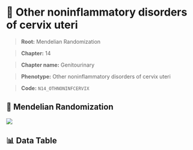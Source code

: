 # 🧪 Other noninflammatory disorders of cervix uteri

> **Root:** Mendelian Randomization

> **Chapter:** 14  

> **Chapter name:** Genitourinary

> **Phenotype:** Other noninflammatory disorders of cervix uteri  

> **Code:** `N14_OTHNONINFCERVIX`

## 🧬 Mendelian Randomization  

<img src="/MR/Figures/Forward/N14_OTHNONINFCERVIX.png"/>

## 📊 Data Table

<CsvTableMRF src="/public/MR/Data/Forward/N14_OTHNONINFCERVIX.csv"/>
